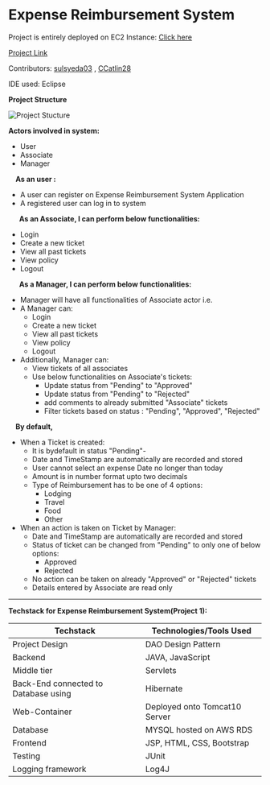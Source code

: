 # Expense Reimbursement System

Project is entirely deployed on EC2 Instance: [Click here](http://3.143.82.88:8080/ExpenseReimburement/home.html)

[Project Link](https://github.com/sulsyeda03/Expense-Reimbursement-System-Project1)

Contributors: [sulsyeda03](https://github.com/sulsyeda03) , [CCatlin28](https://github.com/CCatlin28)

IDE used: Eclipse 

**Project Structure**

![Project Stucture](https://github.com/sulsyeda03/Expense-Reimbursement-System-Project1-/blob/main/images/project_stucture.png)


**Actors involved in system:**  

- User 
- Associate
- Manager 



`  `**As an user :** 

- A user can register on Expense Reimbursement System Application
- A registered user can log in to system



`   `**As an Associate, I can perform below functionalities:** 

- Login
- Create a new ticket
- View all past tickets 
- View policy 
- Logout



`   `**As a Manager, I can perform below functionalities:** 

- Manager will have all functionalities of Associate actor i.e.
- A Manager can: 
  - Login
  - Create a new ticket
  - View all past tickets 
  - View policy
  - Logout
- Additionally, Manager can:
  - View tickets of all associates 
  - Use below functionalities on Associate's tickets: 
    - Update status from "Pending" to "Approved"
    - Update status from "Pending" to "Rejected"
    - add comments to already submitted "Associate" tickets
    - Filter tickets based on status : "Pending", "Approved", "Rejected" 



`  `**By default,** 

- When a Ticket is created: 
  - It is bydefault in status "Pending"- 
  - Date and TimeStamp are automatically are recorded and stored
  - User cannot select an expense Date no longer than today
  - Amount is in number format upto two decimals
  - Type of Reimbursement has to be one of 4 options:
      - Lodging
      - Travel
      - Food
      - Other   
- When an action is taken on Ticket by Manager: 
  - Date and TimeStamp are automatically are recorded and stored 
  - Status of ticket can be changed from "Pending" to only one of below options:
    - Approved
    - Rejected
  - No action can be taken on already "Approved" or "Rejected" tickets
  - Details entered by Associate are read only 

_____________________________________________________________________________________________


__Techstack for Expense Reimbursement System(Project 1):__ 

  Techstack  | Technologies/Tools Used
------------ | -------------
Project Design | DAO Design Pattern 
Backend | JAVA, JavaScript 
Middle tier | Servlets
Back-End connected to Database using | Hibernate
Web-Container | Deployed onto Tomcat10 Server
Database | MYSQL hosted on AWS RDS
Frontend | JSP, HTML, CSS, Bootstrap 
Testing | JUnit
Logging framework | Log4J 



<ul></ul>









